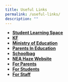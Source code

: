 ```yaml
---
title: Useful Links
permalink: /useful-links/
description: ""
---
```

*   **[Student Learning Space](https://vle.learning.moe.edu.sg/login)**
*   **[KF](https://kf.rdc.nie.edu.sg/login)**
*  **[Ministry of Education](http://www.moe.gov.sg/education/)**
*   **[Parents In Education](http://parents-in-education.moe.gov.sg/)**
*   **[Schoolbag](http://www.schoolbag.sg/)**
*   **[NEA Haze Website](http://www.haze.gov.sg/)**
*   **[For Parents](https://haiggirls-moe-edu-sg-admin.cwp.sg/others/useful-links/for-parents)**
*   **[For Students](https://haiggirls-moe-edu-sg-admin.cwp.sg/others/useful-links/for-students)**
*   **[For Staff](https://haiggirls-moe-edu-sg-admin.cwp.sg/others/useful-links/for-staff)**